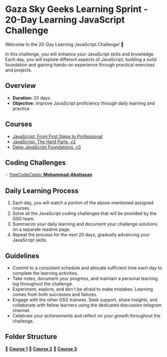 # Gaza Sky Geeks Learning Sprint - 20-Day Learning JavaScript Challenge

Welcome to the 20-Day Learning JavaScript Challenge! 🚀

In this challenge, you will enhance your JavaScript skills and knowledge. Each day, you will explore different aspects of JavaScript, building a solid foundation and gaining hands-on experience through practical exercises and projects.

## Overview
- **Duration:** 20 days
- **Objective:** Improve JavaScript proficiency through daily learning and practice


## Courses
 - [JavaScript: From First Steps to Professional](https://frontendmasters.com/courses/javascript-first-steps/)
 - [JavaScript: The Hard Parts, v2](https://frontendmasters.com/courses/javascript-hard-parts-v2/)
 - [Deep JavaScript Foundations, v3](https://frontendmasters.com/courses/deep-javascript-v3/)

## Coding Challenges
💡 [freeCodeCamp: **Mohammad-Abohasan**](https://www.freecodecamp.org/Mohammad-Abohasan)

## Daily Learning Process
1. Each day, you will watch a portion of the above-mentioned assigned courses.
2. Solve all the JavaScript coding challenges that will be provided by the GSG team.
3. Summarize your daily learning and document your challenge solutions on a separate readme page.
4. Repeat the process for the next 20 days, gradually advancing your JavaScript skills.

## Guidelines
- Commit to a consistent schedule and allocate sufficient time each day to complete the learning activities.
- Take notes, document your progress, and maintain a personal learning log throughout the challenge.
- Experiment, explore, and don't be afraid to make mistakes. Learning comes from both successes and failures.
- Engage with the other GSG trainees. Seek support, share insights, and collaborate with fellow learners using the dedicated discussion telegram channel.
- Celebrate your achievements and reflect on your growth throughout the challenge.

## Folder Structure
📍 [**Course 1**](https://github.com/Mohammad-Abohasan/Mastering-JavaScript-in-20-Days/blob/master/Course01.md)
📍 [**Course 2**](https://github.com/Mohammad-Abohasan/Mastering-JavaScript-in-20-Days/blob/master/Course02.md)
📍 [**Course 3**](https://github.com/Mohammad-Abohasan/Mastering-JavaScript-in-20-Days/blob/master/Course03.md)

